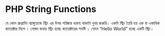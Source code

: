 # PHP String Functions

যে কোন প্রুগ্রামিং ল্যাঙ্গুয়েজে স্ট্রিং এর উপর পরিষ্কার ধারনা থাকাটা খুবয় জরুরি। একটা স্ট্রিং তৈরি হয় এক বা একাধিক ক্যারেক্টার মিলে । সোজা কথায় স্ট্রিং হচ্ছে ক্যারেক্টারের সমষ্টি ।
যেমন “Hello World” হচ্ছে একটি স্ট্রিং।
